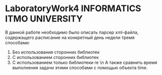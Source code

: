 # LaboratoryWork4 INFORMATICS ITMO UNIVERSITY
В данной работе необходимо было описать парсер xml-файла, содержащего расписание на конкретный день недели тремя способами:
 1. Без использования сторонних библиотек
 2. С использованием сторонних библиотек
 3. С использованием только библиотеки re 
\n А также сравнить время выполнения задачи этими способами с помощью объекта time.
